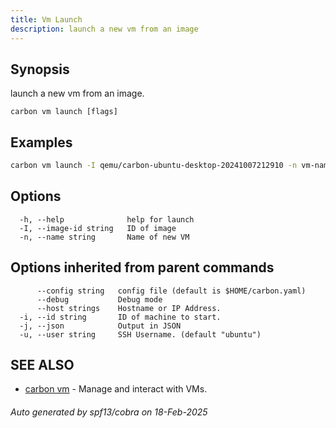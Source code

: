 ```yaml
---
title: Vm Launch
description: launch a new vm from an image
---
```


## Synopsis

launch a new vm from an image.

```
carbon vm launch [flags]
```

## Examples

```bash
carbon vm launch -I qemu/carbon-ubuntu-desktop-20241007212910 -n vm-name
```

## Options

```
  -h, --help              help for launch
  -I, --image-id string   ID of image
  -n, --name string       Name of new VM
```

## Options inherited from parent commands

```
      --config string   config file (default is $HOME/carbon.yaml)
      --debug           Debug mode
      --host strings    Hostname or IP Address.
  -i, --id string       ID of machine to start.
  -j, --json            Output in JSON
  -u, --user string     SSH Username. (default "ubuntu")
```

## SEE ALSO

* [carbon vm](carbon_vm.md)	 - Manage and interact with VMs.

###### Auto generated by spf13/cobra on 18-Feb-2025
